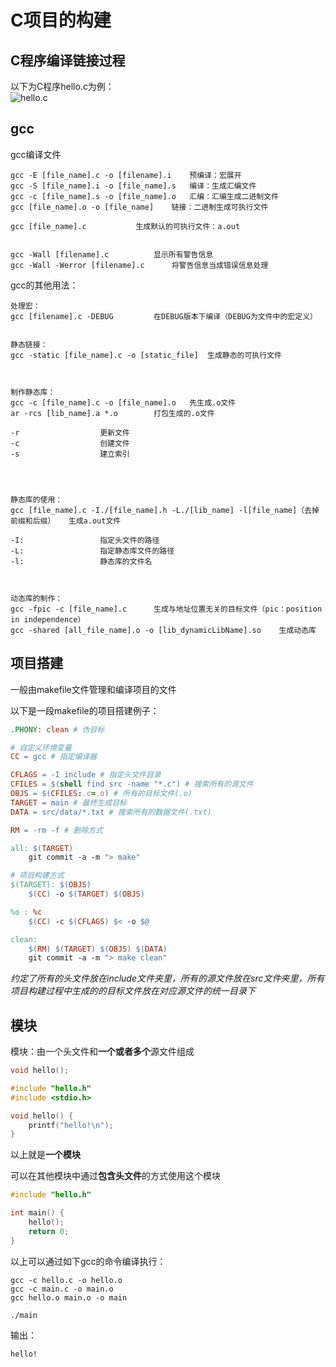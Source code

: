 # C项目的构建

## C程序编译链接过程
以下为C程序hello.c为例：<br>
![hello.c](https://cdn.jsdelivr.net/gh/mo-xiaoxiu/imagefrommyblog@main/data/C_progranming.drawio.png)
<br>

## gcc
gcc编译文件<br>

```
gcc -E [file_name].c -o [filename].i	预编译：宏展开
gcc -S [file_name].i -o [file_name].s	编译：生成汇编文件
gcc -c [file_name].s -o [file_name].o	汇编：汇编生成二进制文件
gcc [file_name].o -o [file_name]	链接：二进制生成可执行文件

gcc [file_name].c			生成默认的可执行文件：a.out


gcc -Wall [filename].c			显示所有警告信息
gcc -Wall -Werror [filename].c		将警告信息当成错误信息处理
```

gcc的其他用法：<br>

```
处理宏：
gcc [filename].c -DEBUG			在DEBUG版本下编译（DEBUG为文件中的宏定义）


静态链接：
gcc -static [file_name].c -o [static_file]	生成静态的可执行文件



制作静态库：
gcc -c [file_name].c -o [file_name].o	先生成.o文件
ar -rcs [lib_name].a *.o		打包生成的.o文件

-r					更新文件
-c					创建文件
-s					建立索引




静态库的使用：
gcc [file_name].c -I./[file_name].h -L./[lib_name] -l[file_name]（去掉前缀和后缀）	生成a.out文件

-I:					指定头文件的路径
-L:					指定静态库文件的路径
-l:					静态库的文件名



动态库的制作：
gcc -fpic -c [file_name].c		生成与地址位置无关的目标文件（pic：position in independence）
gcc -shared [all_file_name].o -o [lib_dynamicLibName].so	生成动态库

```

## 项目搭建

一般由makefile文件管理和编译项目的文件

以下是一段makefile的项目搭建例子：

```makefile
.PHONY: clean # 伪目标

# 自定义环境变量
CC = gcc # 指定编译器

CFLAGS = -I include # 指定头文件目录
CFILES = $(shell find src -name "*.c") # 搜索所有的源文件
OBJS = $(CFILES:.c=.o) # 所有的目标文件(.o)
TARGET = main # 最终生成目标
DATA = src/data/*.txt # 搜索所有的数据文件(.txt)

RM = -rm -f # 删除方式

all: $(TARGET)
	git commit -a -m "> make"

# 项目构建方式
$(TARGET): $(OBJS)
	$(CC) -o $(TARGET) $(OBJS)

%o : %c
	$(CC) -c $(CFLAGS) $< -o $@

clean:
	$(RM) $(TARGET) $(OBJS) $(DATA)
	git commit -a -m "> make clean"
```

*约定了所有的头文件放在include文件夹里，所有的源文件放在src文件夹里，所有项目构建过程中生成的的目标文件放在对应源文件的统一目录下*

## 模块
模块：由一个头文件和**一个或者多个**源文件组成

```cpp titie="hello.h"
void hello();
```

```cpp title="hello.c"
#include "hello.h"
#include <stdio.h>

void hello() {
    printf("hello!\n");
}
```

以上就是**一个模块**

可以在其他模块中通过**包含头文件**的方式使用这个模块

```cpp title="main.c"
#include "hello.h"

int main() {
    hello();
    return 0;
}
```

以上可以通过如下gcc的命令编译执行：

```
gcc -c hello.c -o hello.o
gcc -c main.c -o main.o
gcc hello.o main.o -o main

./main
```

输出：

```
hello!

```


